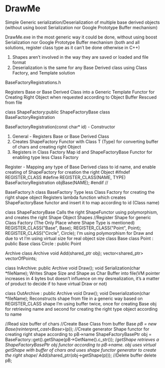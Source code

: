 # DrawMe
Simple Generic serialization/Deserialization of multiple base derived objects  (without using boost Serialization nor Google Prototype Buffer mechanism)  

DrawMe.exe in the most generic way it could be done, without using boost Serialization nor Google Prototype Buffer mechanism (both and all solutions, register class type as it can’t be done otherwise in C++)

1.	Shapes aren’t involved in the way they are saved or loaded and file format
2.	Deserialization is the same for any Base Derived class using Class Factory, and Template solution

 
BaseFactoryRegistrations.h

Registers Base or Base Derived Class into a Generic Template Functor for Creating Right Object when requested according to Object Buffer Rescued from file

class ShapeFactory:public ShapeFactoryBase
class BaseFactoryRegistration

BaseFactoryRegistration(const char* id) - Constructor
1.	General - Registers Base or Base Derived Class
2.	Creates ShapeFactory Functor with Class T (Type) for converting buffer of chars and creating right Object
3.	Registers in Class Factory Map id and ShapeFactoryBase Functor for enabling type less Class Factory

Register - Mapping any type of Base Derived class to id name, and enable creating of ShapeFactory for creation the right Object
#ifndef REGISTER_CLASS
#define REGISTER_CLASS(NAME, TYPE) \
    BaseFactoryRegistration<TYPE> objBase(NAME);
#endif //

BaseFactory.h
class BaseFactory
Type less Class Factory for creating the right shape object
Registers lambda function which creates ShapeFactoryBase functor and insert it to map according to id (Class name)

class ShapeFactoryBase
Calls the right ShapeFunctor using polymorphism, and creates the right Shape Object
Shapes
//Register Shape for generic Class Factory (The Only Place where Shape Type is mentioned)
REGISTER_CLASS("Base", Base);
REGISTER_CLASS("Point", Point);
REGISTER_CLASS("Circle", Circle);
I’m using polymorphism for Draw and due to vt I’m using virtual size for real object size
class Base
class Point : public Base
class Circle : public Point

Archive
class Archive
void Add(shared_ptr<Base> obj);
vector<shared_ptr<Base>> vectorOfPoints; 

class InArchive: public Archive
void Draw();
void Serialization(char *fileName);
Writes Shape Size and Shape as Char Buffer into file(VM pointer increases in 4 bytes but doesn’t influence on my desrealization, it’s a matter of product to decide if to have virtual Draw or not)

class OutArchive : public Archive
void Draw();
void Deserialization(char *fileName);
Reconstructs shape from file in a generic way based on REGISTER_CLASS shape
I’m using buffer twice, once for creating Base obj for retrieving name and second for creating the right type object according to name

//Read size buffer of chars
//Create Base Class from buffer
	Base *pB = new Base(reinterpret_cast<Base*>(p));
//Create generator Shape functor for creating right shape according to pB->name
	ShapeFactoryBasePtr obj = BaseFactory::get().getShape(pB->GetName().c_str());
	/*getShape retrieves a ShapeFactoryBasePtr obj functor according to pB->name.
obj uses virtual getShape with buffer of chars and uses shape functor generator to create the right shape*/
	Add(shared_ptr<Base>(obj->getShape(p)));
	//Delete buffer
delete pB;		

